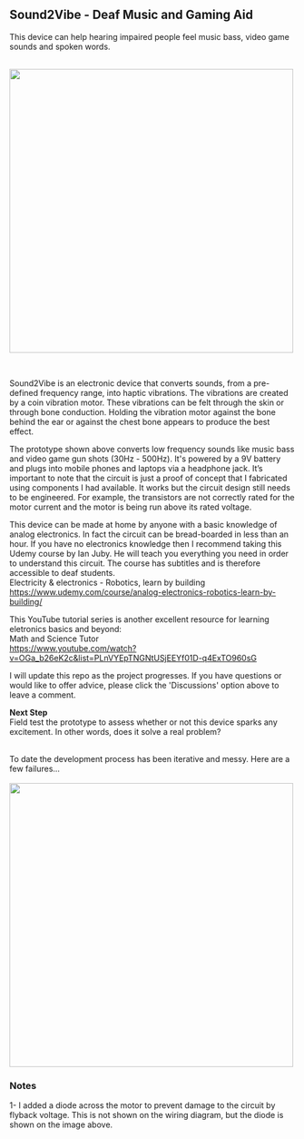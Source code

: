 ## Sound2Vibe - Deaf Music and Gaming Aid
This device can help hearing impaired people feel music bass, video game sounds and spoken words.
<br>
<br>

<img src="http://bee.test.woza.work/assets/bone-buzzer-prototype2.jpg" width="500"></img>

<br>


Sound2Vibe is an electronic device that converts sounds, from a pre-defined frequency range, into haptic vibrations. The vibrations are created by a coin vibration motor. These vibrations can be felt through the skin or through bone conduction. Holding the vibration motor against the bone behind the ear or against the chest bone appears to produce the best effect.

The prototype shown above converts low frequency sounds like music bass and video game gun shots (30Hz - 500Hz). It's powered by a 9V battery and  plugs into mobile phones and laptops via a headphone jack. It’s important to note that the circuit is just a proof of concept that I fabricated using components I had available. It works but the circuit design still needs to be engineered. For example, the transistors are not correctly rated for the motor current and the motor is being run above its rated voltage.

This device can be made at home by anyone with a basic knowledge of analog electronics. In fact the circuit can be bread-boarded in less than an hour. If you have no electronics knowledge then I recommend taking this Udemy course by Ian Juby. He will teach you everything you need in order to understand this circuit. The course has subtitles and is therefore accessible to deaf students.<br>
Electricity & electronics - Robotics, learn by building<br>
https://www.udemy.com/course/analog-electronics-robotics-learn-by-building/

This YouTube tutorial series is another excellent resource for learning eletronics basics and beyond:<br>
Math and Science Tutor<br>
https://www.youtube.com/watch?v=OGa_b26eK2c&list=PLnVYEpTNGNtUSjEEYf01D-q4ExTO960sG

I will update this repo as the project progresses. If you have questions or would like to offer advice, please click the 'Discussions' option above to leave a comment.

<b>Next Step</b>
<br>
Field test the prototype to assess whether or not this device sparks any excitement. In other words, does it solve a real problem?

<br>
To date the development process has been iterative and messy. Here are a few failures...

<br>
<br>
<img src="http://bee.test.woza.work/assets/failures.jpg" width="500"></img>
<br>

### Notes

1- I added a diode across the motor to prevent damage to the circuit by flyback voltage. This is not shown on the wiring diagram, but the diode is shown on the image above.
